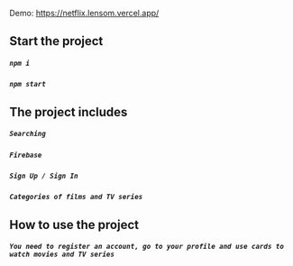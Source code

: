 Demo: https://netflix.lensom.vercel.app/

## Start the project

##### `npm i`
##### `npm start`

## The project includes

##### `Searching` 
##### `Firebase`
##### `Sign Up / Sign In`
##### `Categories of films and TV series`

## How to use the project
##### `You need to register an account, go to your profile and use cards to watch movies and TV series`
